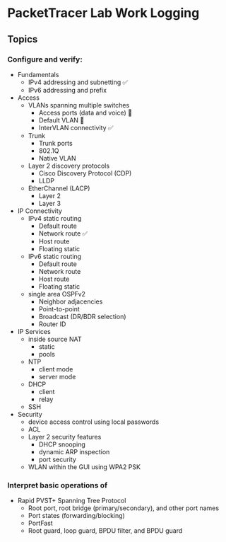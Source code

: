 # PacketTracer Lab Work Logging

## Topics
### Configure and verify:
- Fundamentals
    - IPv4 addressing and subnetting ✅
    - IPv6 addressing and prefix
- Access
    - VLANs spanning multiple switches
        - Access ports (data and voice) 📝
        - Default VLAN 📝
        - InterVLAN connectivity ✅
    - Trunk
        - Trunk ports
        - 802.1Q
        - Native VLAN
    - Layer 2 discovery protocols
        - Cisco Discovery Protocol (CDP)
        - LLDP
    - EtherChannel (LACP)
        - Layer 2
        - Layer 3
- IP Connectivity
    - IPv4 static routing
        - Default route
        - Network route ✅
        - Host route
        - Floating static
    - IPv6 static routing
        - Default route
        - Network route
        - Host route
        - Floating static
    - single area OSPFv2
        - Neighbor adjacencies
        - Point-to-point
        - Broadcast (DR/BDR selection)
        - Router ID
- IP Services
    - inside source NAT
        - static
        - pools
    - NTP
        - client mode
        - server mode
    - DHCP
        - client
        - relay
    - SSH
- Security
    - device access control using local passwords
    - ACL
    - Layer 2 security features
        - DHCP snooping
        - dynamic ARP inspection
        - port security
    - WLAN within the GUI using WPA2 PSK

### Interpret basic operations of
- Rapid PVST+ Spanning Tree Protocol
    - Root port, root bridge (primary/secondary), and other port names
    - Port states (forwarding/blocking)
    - PortFast
    - Root guard, loop guard, BPDU filter, and BPDU guard
